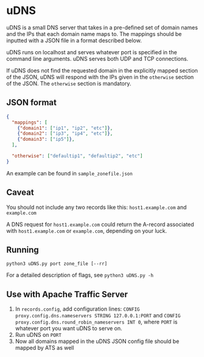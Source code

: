 uDNS
=====

uDNS is a small DNS server that takes in a pre-defined set of domain names and the IPs that each domain name maps to. The mappings should be inputted with a JSON file in a format described below.

uDNS runs on localhost and serves whatever port is specified in the command line arguments. uDNS serves both UDP and TCP connections.

If uDNS does not find the requested domain in the explicitly mapped section of the JSON, uDNS will respond with the IPs given in the `otherwise` section of the JSON. The `otherwise` section is mandatory.


JSON format
------
```json
{
  "mappings": [
    {"domain1": ["ip1", "ip2", "etc"]},
    {"domain2": ["ip3", "ip4", "etc"]},
    {"domain3": ["ip5"]},
  ],

  "otherwise": ["defaultip1", "defaultip2", "etc"]
}
```

An example can be found in `sample_zonefile.json`


Caveat
------
You should not include any two records like this: `host1.example.com` and `example.com`

A DNS request for `host1.example.com` could return the A-record associated with `host1.example.com` or `example.com`, depending on your luck.


Running
------
`python3 uDNS.py port zone_file [--rr]`

For a detailed description of flags, see `python3 uDNS.py -h`


Use with Apache Traffic Server
------
1. In `records.config`, add configuration lines: `CONFIG proxy.config.dns.nameservers STRING 127.0.0.1:PORT` and `CONFIG proxy.config.dns.round_robin_nameservers INT 0`, where `PORT` is whatever port you want uDNS to serve on.
2. Run uDNS on `PORT`
3. Now all domains mapped in the uDNS JSON config file should be mapped by ATS as well
